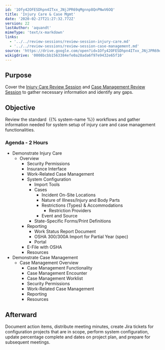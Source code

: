 ```yaml
---
id: '1Ofy42OFESDhpn4ITxx_JNjJPR69qMgnnp8QnPNwV6OQ'
title: 'Injury Care & Case Mgmt'
date: '2020-02-27T21:27:32.772Z'
version: 22
lastAuthor: 'aquandt'
mimeType: 'text/x-markdown'
links:
  - '../../review-sessions/review-session-injury-care.md'
  - '../../review-sessions/review-session-case-management.md'
source: 'https://drive.google.com/open?id=1Ofy42OFESDhpn4ITxx_JNjJPR69qMgnnp8QnPNwV6OQ'
wikigdrive: '0008bcbb1563384efe0a28ada6f97e9432e65f10'
---
```

## Purpose

Cover the [Injury Care Review Session](../../review-sessions/review-session-injury-care.md) and [Case Management Review Session](../../review-sessions/review-session-case-management.md) to gather necessary information and identify any gaps.

## Objective

Review the standard  {{% system-name %}} workflows and gather information needed for system setup of injury care and case management functionalities.

### Agenda - 2 Hours

* Demonstrate Injury Care
    * Overview
        * Security Permissions
        * Insurance Interface
        * Work-Related Case Management
        * System Configuration
            * Import Tools
            * Cases
                * Incident On-Site Locations
                * Nature of Illness/Injury and Body Parts
                * Restrictions (Types) & Accommodations
                    * Restriction Providers
                * Event and Source
            * State-Specific Forms/Print Definitions
        * Reporting
            * Work Status Report Document
            * OSHA 300/300A Import for Partial Year (spec)
            * Portal
        * E-File with OSHA
        * Resources
* Demonstrate Case Management
    * Case Management Overview
        * Case Management Functionality
        * Case Management Encounter
        * Case Management Worklist
        * Security Permissions
        * Work-Related Case Management
        * Reporting
        * Resources

## Afterward

Document action items, distribute meeting minutes, create Jira tickets for configuration projects that are in scope, perform system configuration, update percentage complete and dates on project plan, and prepare for subsequent meetings.
